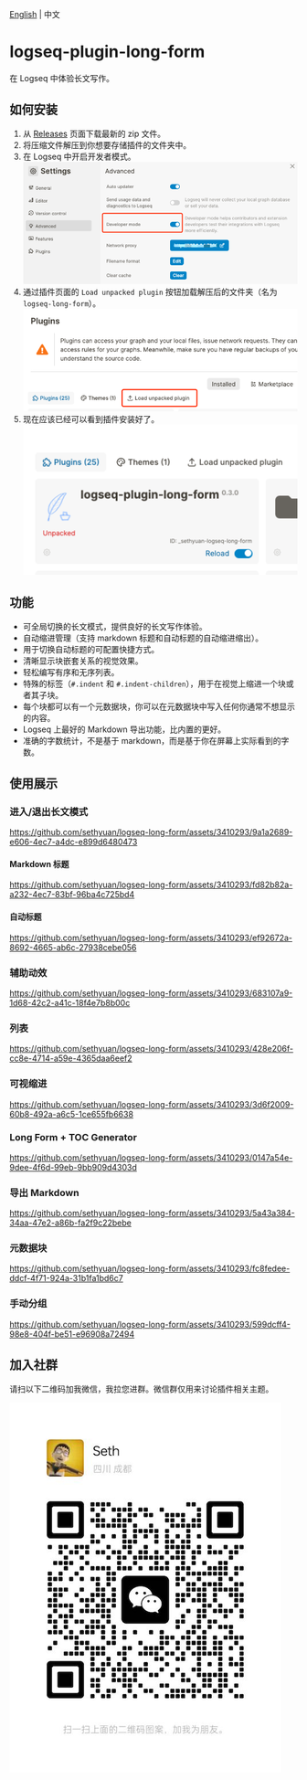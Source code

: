 [English](README.md) | 中文

# logseq-plugin-long-form

在 Logseq 中体验长文写作。

## 如何安装

1. 从 [Releases](https://gitee.com/sethyuan/logseq-long-form/releases) 页面下载最新的 zip 文件。
1. 将压缩文件解压到你想要存储插件的文件夹中。
1. 在 Logseq 中开启开发者模式。 ![](./assets/developer_mode.png)
1. 通过插件页面的 `Load unpacked plugin` 按钮加载解压后的文件夹（名为 `logseq-long-form`）。 ![](./assets/load_plugin.png)
1. 现在应该已经可以看到插件安装好了。 ![](./assets/plugin_installed.png)

## 功能

- 可全局切换的长文模式，提供良好的长文写作体验。
- 自动缩进管理（支持 markdown 标题和自动标题的自动缩进缩出）。
- 用于切换自动标题的可配置快捷方式。
- 清晰显示块嵌套关系的视觉效果。
- 轻松编写有序和无序列表。
- 特殊的标签（`#.indent` 和 `#.indent-children`），用于在视觉上缩进一个块或者其子块。
- 每个块都可以有一个元数据块，你可以在元数据块中写入任何你通常不想显示的内容。
- Logseq 上最好的 Markdown 导出功能，比内置的更好。
- 准确的字数统计，不是基于 markdown，而是基于你在屏幕上实际看到的字数。

## 使用展示

### 进入/退出长文模式

https://github.com/sethyuan/logseq-long-form/assets/3410293/9a1a2689-e606-4ec7-a4dc-e899d6480473

#### Markdown 标题

https://github.com/sethyuan/logseq-long-form/assets/3410293/fd82b82a-a232-4ec7-83bf-96ba4c725bd4

#### 自动标题

https://github.com/sethyuan/logseq-long-form/assets/3410293/ef92672a-8692-4665-ab6c-27938cebe056

### 辅助动效

https://github.com/sethyuan/logseq-long-form/assets/3410293/683107a9-1d68-42c2-a41c-18f4e7b8b00c

### 列表

https://github.com/sethyuan/logseq-long-form/assets/3410293/428e206f-cc8e-4714-a59e-4365daa6eef2

### 可视缩进

https://github.com/sethyuan/logseq-long-form/assets/3410293/3d6f2009-60b8-492a-a6c5-1ce655fb6638

### Long Form + TOC Generator

https://github.com/sethyuan/logseq-long-form/assets/3410293/0147a54e-9dee-4f6d-99eb-9bb909d4303d

### 导出 Markdown

https://github.com/sethyuan/logseq-long-form/assets/3410293/5a43a384-34aa-47e2-a86b-fa2f9c22bebe

### 元数据块

https://github.com/sethyuan/logseq-long-form/assets/3410293/fc8fedee-ddcf-4f71-924a-31b1fa1bd6c7

### 手动分组

https://github.com/sethyuan/logseq-long-form/assets/3410293/599dcff4-98e8-404f-be51-e96908a72494

## 加入社群

请扫以下二维码加我微信，我拉您进群。微信群仅用来讨论插件相关主题。

![](./assets/wx.jpg)
